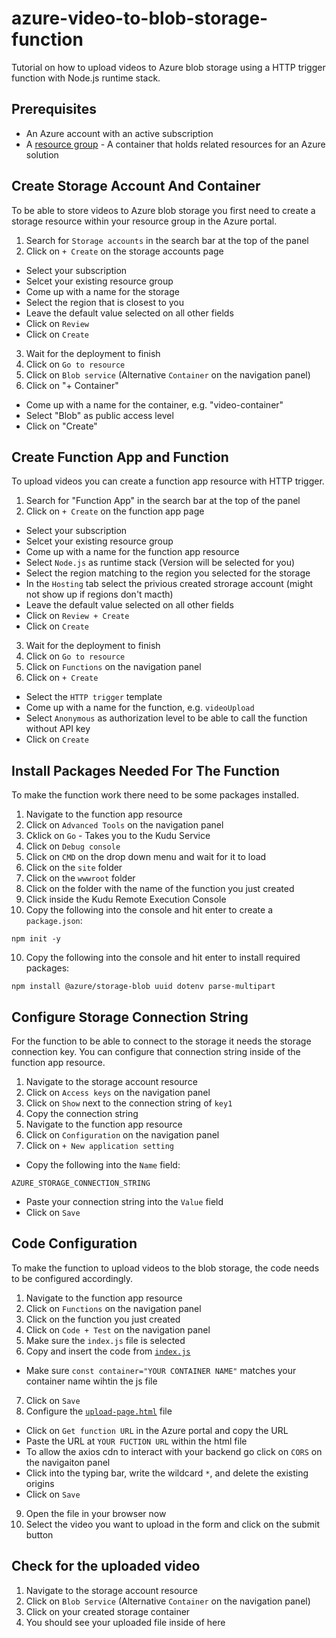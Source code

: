 # azure-video-to-blob-storage-function
Tutorial on how to upload videos to Azure blob storage using a HTTP trigger function with Node.js runtime stack.

## Prerequisites
- An Azure account with an active subscription
- A [resource group](https://learn.microsoft.com/en-us/azure/azure-resource-manager/management/manage-resource-groups-portal) - A container that holds related resources for an Azure solution

## Create Storage Account And Container
To be able to store videos to Azure blob storage you first need to create a storage resource within your resource group in the Azure portal.
1. Search for `Storage accounts` in the search bar at the top of the panel
2. Click on `+ Create` on the storage accounts page
  - Select your subscription
  - Selcet your existing resource group
  - Come up with a name for the storage
  - Select the region that is closest to you
  - Leave the default value selected on all other fields
  - Click on `Review`
  - Click on `Create`
3. Wait for the deployment to finish
4. Click on `Go to resource`
5. Click on `Blob service` (Alternative `Container` on the navigation panel)
6. Click on "+ Container"
  - Come up with a name for the container, e.g. "video-container"
  - Select "Blob" as public access level
  - Click on "Create"

## Create Function App and Function
To upload videos you can create a function app resource with HTTP trigger.
1. Search for "Function App" in the search bar at the top of the panel
2. Click on `+ Create` on the function app page
  - Select your subscription
  - Selcet your existing resource group
  - Come up with a name for the function app resource
  - Select `Node.js` as runtime stack (Version will be selected for you)
  - Select the region matching to the region you selected for the storage
  - In the `Hosting` tab select the privious created strorage account (might not show up if regions don't macth)
  - Leave the default value selected on all other fields
  - Click on `Review + Create`
  - Click on `Create`
3. Wait for the deployment to finish
4. Click on `Go to resource`
5. Click on `Functions` on the navigation panel
6. Click on `+ Create`
  - Select the `HTTP trigger` template
  - Come up with a name for the function, e.g. `videoUpload`
  - Select `Anonymous` as authorization level to be able to call the function without API key
  - Click on `Create`

## Install Packages Needed For The Function
To make the function work there need to be some packages installed.
1. Navigate to the function app resource
2. Click on `Advanced Tools` on the navigation panel
3. Cklick on `Go` - Takes you to the Kudu Service
4. Click on `Debug console`
5. Click on `CMD` on the drop down menu and wait for it to load
6. Click on the `site` folder
7. Click on the `wwwroot` folder
8. Click on the folder with the name of the function you just created
8. Click inside the Kudu Remote Execution Console
9. Copy the following into the console and hit enter to create a `package.json`:
```
npm init -y
```
10. Copy the following into the console and hit enter to install required packages:
```
npm install @azure/storage-blob uuid dotenv parse-multipart
```

## Configure Storage Connection String
For the function to be able to connect to the storage it needs the storage connection key. You can configure that connection string inside of the function app resource. 
1. Navigate to the storage account resource
2. Click on `Access keys` on the navigation panel
3. Click on `Show` next to the connection string of `key1`
4. Copy the connection string
5. Navigate to the function app resource
6. Click on `Configuration` on the navigation panel
7. Click on `+ New application setting`
  - Copy the following into the `Name` field:
  ```
  AZURE_STORAGE_CONNECTION_STRING
  ```
  - Paste your connection string into the `Value` field
  - Click on `Save`

## Code Configuration
To make the function to upload videos to the blob storage, the code needs to be configured accordingly. 
1. Navigate to the function app resource
2. Click on `Functions` on the navigation panel
3. Click on the function you just created
4. Click on `Code + Test` on the navigation panel
5. Make sure the `index.js` file is selected
6. Copy and insert the code from [`index.js`](https://github.com/levinKaus/azure-video-to-blob-storage-function/Code-backend/index.js)
  - Make sure `const container="YOUR CONTAINER NAME"` matches your container name wihtin the js file
7. Click on `Save`
8. Configure the [`upload-page.html`](https://github.com/levinKaus/azure-video-to-blob-storage-function/Code-frontend/upload-page.html) file
  - Click on `Get function URL` in the Azure portal and copy the URL
  - Paste the URL at `YOUR FUCTION URL` within the html file
  - To allow the axios cdn to interact with your backend go click on `CORS` on the navigaiton panel
  - Click into the typing bar, write the wildcard `*`, and delete the existing origins
  - Click on `Save`
9. Open the file in your browser now
10. Select the video you want to upload in the form and click on the submit button

## Check for the uploaded video
1. Navigate to the storage account resource
2. Click on `Blob Service` (Alternative `Container` on the navigation panel)
3. Click on your created storage container
4. You should see your uploaded file inside of here